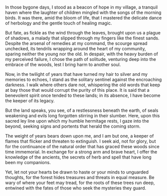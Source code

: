 In those bygone days, I stood as a beacon of hope in my village, a tranquil haven where the laughter of children mingled with the songs of the morning birds. It was there, amid the bloom of life, that I mastered the delicate dance of herbology and the gentle touch of healing magic.

But fate, as fickle as the wind through the leaves, brought upon us a plague of shadows, a malady that slipped through my fingers like the finest sands. Despite the arsenal of remedies at my command, the scourge spread unchecked, its tendrils wrapping around the heart of my community, sparing neither the young nor the old. In despair, with the heavy burden of my perceived failure, I chose the path of solitude, venturing deep into the embrace of the woods, lest I bring harm to another soul.

Now, in the twilight of years that have turned my hair to silver and my memories to echoes, I stand as the solitary sentinel against the encroaching darkness. I walk where others dare not, whispering the old words that keep at bay those that would corrupt the purity of this place. It is said that a benevolent spirit once tended to these lands; in its absence, I have become the keeper of its legacy.

But the land speaks, you see, of a restlessness beneath the earth, of seals weakening and evils long forgotten stirring in their slumber. Here, upon this sacred ley line upon which my humble hermitage rests, I gaze into the beyond, seeking signs and portents that herald the coming storm.

The weight of years bears down upon me, and I am but one, a keeper of flames that flicker and threaten to extinguish. I seek aid, not for glory, but for the continuance of the natural order that has graced these woods since time immemorial. In exchange for a strong arm and brave heart, I offer the knowledge of the ancients, the secrets of herb and spell that have long been my companions.

Yet, let not your hearts be drawn to haste or your minds to unguarded thoughts, for the forest hides treasures and threats in equal measure. Be wary of where your feet may tread, for the roots of these trees run deep, entwined with the fates of those who seek the mysteries they guard.